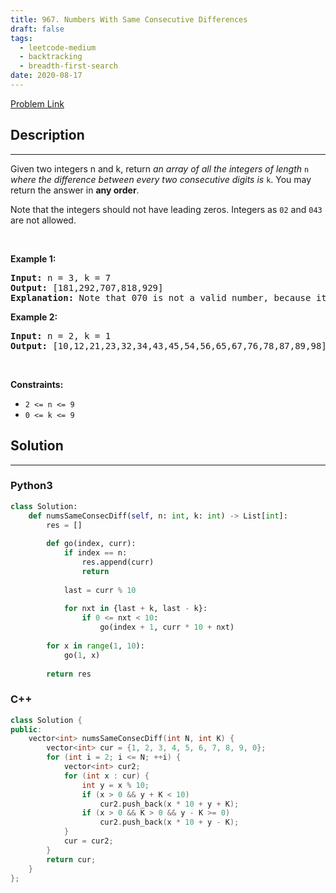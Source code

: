 ```yaml
---
title: 967. Numbers With Same Consecutive Differences
draft: false
tags: 
  - leetcode-medium
  - backtracking
  - breadth-first-search
date: 2020-08-17
---
```


[Problem Link](https://leetcode.com/problems/numbers-with-same-consecutive-differences/)

## Description

---
<p>Given two integers n and k, return <em>an array of all the integers of length </em><code>n</code><em> where the difference between every two consecutive digits is </em><code>k</code>. You may return the answer in <strong>any order</strong>.</p>

<p>Note that the integers should not have leading zeros. Integers as <code>02</code> and <code>043</code> are not allowed.</p>

<p>&nbsp;</p>
<p><strong class="example">Example 1:</strong></p>

<pre>
<strong>Input:</strong> n = 3, k = 7
<strong>Output:</strong> [181,292,707,818,929]
<strong>Explanation:</strong> Note that 070 is not a valid number, because it has leading zeroes.
</pre>

<p><strong class="example">Example 2:</strong></p>

<pre>
<strong>Input:</strong> n = 2, k = 1
<strong>Output:</strong> [10,12,21,23,32,34,43,45,54,56,65,67,76,78,87,89,98]
</pre>

<p>&nbsp;</p>
<p><strong>Constraints:</strong></p>

<ul>
	<li><code>2 &lt;= n &lt;= 9</code></li>
	<li><code>0 &lt;= k &lt;= 9</code></li>
</ul>


## Solution

---
### Python3
``` py title='numbers-with-same-consecutive-differences'
class Solution:
    def numsSameConsecDiff(self, n: int, k: int) -> List[int]:
        res = []
        
        def go(index, curr):
            if index == n:
                res.append(curr)
                return
            
            last = curr % 10
            
            for nxt in {last + k, last - k}:
                if 0 <= nxt < 10:
                    go(index + 1, curr * 10 + nxt)
        
        for x in range(1, 10):
            go(1, x)
        
        return res
```
### C++
``` cpp title='numbers-with-same-consecutive-differences'
class Solution {
public:
    vector<int> numsSameConsecDiff(int N, int K) {
        vector<int> cur = {1, 2, 3, 4, 5, 6, 7, 8, 9, 0};
        for (int i = 2; i <= N; ++i) {
            vector<int> cur2;
            for (int x : cur) {
                int y = x % 10;
                if (x > 0 && y + K < 10)
                    cur2.push_back(x * 10 + y + K);
                if (x > 0 && K > 0 && y - K >= 0)
                    cur2.push_back(x * 10 + y - K);
            }
            cur = cur2;
        }
        return cur;
    }
};
```

